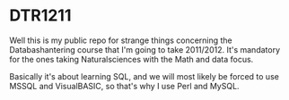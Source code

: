 DTR1211
========
Well this is my public repo for strange things concerning the Databashantering course that I'm going to take 2011/2012. It's mandatory for the ones taking Naturalsciences with the Math and data focus.

Basically it's about learning SQL, and we will most likely be forced to use MSSQL and VisualBASIC, so that's why I use Perl and MySQL.
